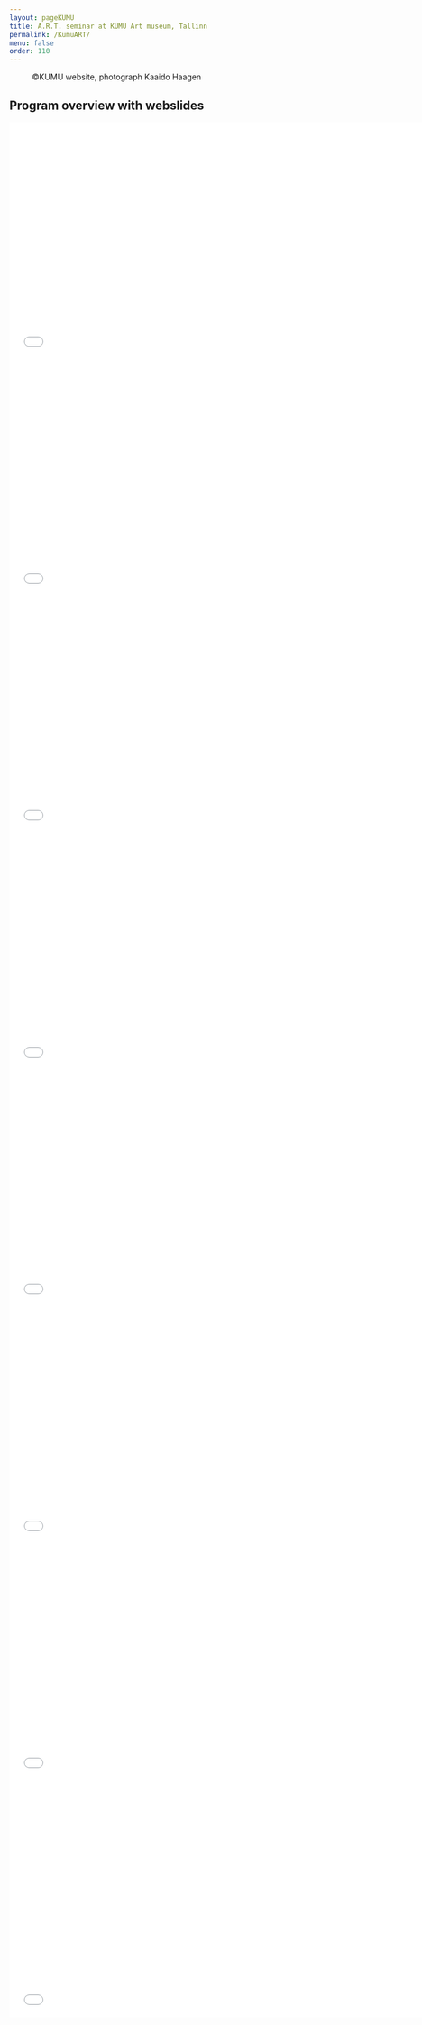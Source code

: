 ```yaml
---
layout: pageKUMU
title: A.R.T. seminar at KUMU Art museum, Tallinn
permalink: /KumuART/
menu: false
order: 110
---
```


<figure>
  <img src="http://www.mimoa.eu/images/2764_l.jpg" alt="">
  <figcaption>
    ©KUMU website, photograph Kaaido Haagen 
  </figcaption>
</figure>

Program overview with webslides
------------
<iframe src="//slides.com/openwebslides/kumuart2016keynote/embed?token=HCLT0Tta" 		width="740" height="420" scrolling="no" frameborder="0" webkitallowfullscreen mozallowfullscreen allowfullscreen></iframe>
<iframe src="//slides.com/openwebslides/kumuart2016andressalumets/embed?token=oG643gY7" width="740" height="420" scrolling="no" frameborder="0" webkitallowfullscreen mozallowfullscreen allowfullscreen></iframe>
<iframe src="//slides.com/openwebslides/kumuart2016annvansoom/embed?token=KMW-Ji_Z" 	width="740" height="420" scrolling="no" frameborder="0" webkitallowfullscreen mozallowfullscreen allowfullscreen></iframe>
<iframe src="//slides.com/openwebslides/kumuart2016geertopsomer/embed?token=3dHFNF5t" 	width="740" height="420" scrolling="no" frameborder="0" webkitallowfullscreen mozallowfullscreen allowfullscreen></iframe>
<iframe src="//slides.com/openwebslides/kumuart2016marilinivask/embed?token=MeLJYabO" 	width="740" height="420" scrolling="no" frameborder="0" webkitallowfullscreen mozallowfullscreen allowfullscreen></iframe>
<iframe src="//slides.com/openwebslides/kumuart2016ullejaakma/embed?token=DRdH4Wc8" 	width="740" height="420" scrolling="no" frameborder="0" webkitallowfullscreen mozallowfullscreen allowfullscreen></iframe>
<iframe src="//slides.com/openwebslides/kumuart2016petradesutter/embed?token=Q-0LMqQx" 	width="740" height="420" scrolling="no" frameborder="0" webkitallowfullscreen mozallowfullscreen allowfullscreen></iframe>
<iframe src="//slides.com/openwebslides/kumuart2016debate/embed?token=hDgAtUPK" 		width="740" height="420" scrolling="no" frameborder="0" webkitallowfullscreen mozallowfullscreen allowfullscreen></iframe>
